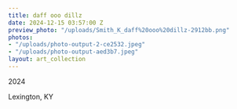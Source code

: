 ```yaml
---
title: daff ooo dillz
date: 2024-12-15 03:57:00 Z
preview_photo: "/uploads/Smith_K_daff%20ooo%20dillz-2912bb.png"
photos:
- "/uploads/photo-output-2-ce2532.jpeg"
- "/uploads/photo-output-aed3b7.jpeg"
layout: art_collection
---
```


2024 

Lexington, KY